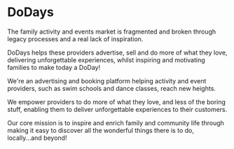 # DoDays

The family activity and events market is fragmented and broken through legacy processes and a real lack of inspiration.

DoDays helps these providers advertise, sell and do more of what they love, delivering unforgettable experiences, whilst inspiring and motivating families to make today a DoDay!

We're an advertising and booking platform helping activity and event providers, such as swim schools and dance classes, reach new heights.

We empower providers to do more of what they love, and less of the boring stuff, enabling them to deliver unforgettable experiences to their customers.

Our core mission is to inspire and enrich family and community life through making it easy to discover all the wonderful things there is to do, locally...and beyond!
